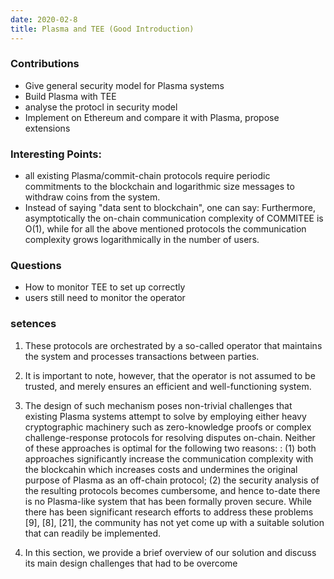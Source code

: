 ```yaml
---
date: 2020-02-8 
title: Plasma and TEE (Good Introduction)
---
```

### Contributions
* Give general security model for Plasma systems
* Build Plasma with TEE
* analyse the protocl in security model
* Implement on Ethereum and compare it with Plasma, propose extensions

### Interesting Points:
* all existing Plasma/commit-chain protocols require periodic commitments to the blockchain and logarithmic size messages to
withdraw coins from the system.
* Instead of saying "data sent to blockchain", one can say: Furthermore, asymptotically the on-chain
communication complexity of COMMITEE is O(1), while
for all the above mentioned protocols the communication
complexity grows logarithmically in the number of users.

### Questions
* How to monitor TEE to set up correctly 
* users still need to monitor the operator

### setences

1. These
protocols are orchestrated by a so-called operator that maintains the system and processes transactions between parties.

2. It is important to note, however, that the operator is not assumed to be trusted, and merely ensures an efficient and
well-functioning system.

3. The design of such mechanism poses non-trivial challenges
that existing Plasma systems attempt to solve by employing either heavy cryptographic machinery such as zero-knowledge
proofs or complex challenge-response protocols for resolving
disputes on-chain. Neither of these approaches is optimal for
the following two reasons: : (1) both approaches significantly
increase the communication complexity with the blockcahin
which increases costs and undermines the original purpose
of Plasma as an off-chain protocol; (2) the security analysis
of the resulting protocols becomes cumbersome, and hence
to-date there is no Plasma-like system that has been formally
proven secure. While there has been significant research efforts to address these problems [9], [8], [21], the community
has not yet come up with a suitable solution that can readily
be implemented.

4. In this section, we provide a brief overview of our solution and
discuss its main design challenges that had to be overcome